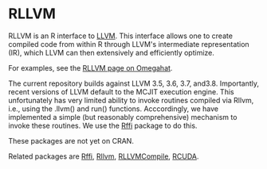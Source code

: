 # RLLVM

RLLVM is an R interface to [LLVM](http://llvm.org). This interface
allows one to create compiled code from within R through LLVM's
intermediate representation (IR), which LLVM can then extensively and
efficiently optimize.


For examples, see the
[RLLVM page on Omegahat](http://www.omegahat.net/Rllvm/).


The current repository builds against LLVM 3.5, 3.6, 3.7, and3.8.
Importantly, recent versions of LLVM default to the MCJIT execution engine.
This unfortunately has very limited ability to invoke routines compiled via Rllvm,
i.e., using the .llvm() and run() functions.   Acccordingly, we have implemented a
simple (but reasonably comprehensive) mechanism to invoke these routines.
We use the [Rffi](https://github.com/omegahat/Rffi) package to do this.

These packages are not yet on CRAN.

Related packages are [Rffi](https://github.com/omegahat/Rffi), [Rllvm](https://github.com/duncantl/Rllvm), [RLLVMCompile](https://github.com/duncantl/RLLVMCompile), [RCUDA](https://github.com/duncantl/RCUDA).
